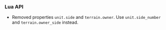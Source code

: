 ### Lua API
  * Removed properties `unit.side` and `terrain.owner`. Use `unit.side_number` and `terrain.owner_side` instead.
